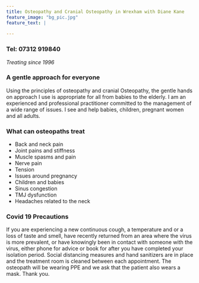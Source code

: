 ```yaml
---
title: Osteopathy and Cranial Osteopathy in Wrexham with Diane Kane
feature_image: "bg_pic.jpg"
feature_text: |
   
---
```

### Tel: 07312 919840  
*Treating since 1996*  


### A gentle approach for everyone
Using the principles of osteopathy and cranial Osteopathy, the gentle hands on approach I use is appropriate for all from babies to the elderly. I am an experienced and professional practitioner committed to the management of a wide range of issues. I see and help babies, children, pregnant women and all adults. 

### What can osteopaths treat 
- Back and neck pain
- Joint pains and stiffness
- Muscle spasms and pain
- Nerve pain
- Tension
- Issues around pregnancy
- Children and babies
- Sinus congestion
- TMJ dysfunction
- Headaches related to the neck

### Covid 19 Precautions
If you are experiencing a new continuous cough, a temperature and or a loss of taste and smell, have recently returned from an area where the virus is more prevalent, or have knowingly been in contact with someone with the virus, either phone for advice or book for after you have completed your isolation period. Social distancing measures and hand sanitizers are in place and the treatment room is cleaned between each appointment. The osteopath will be wearing PPE and we ask that the patient also wears a mask. Thank you.

